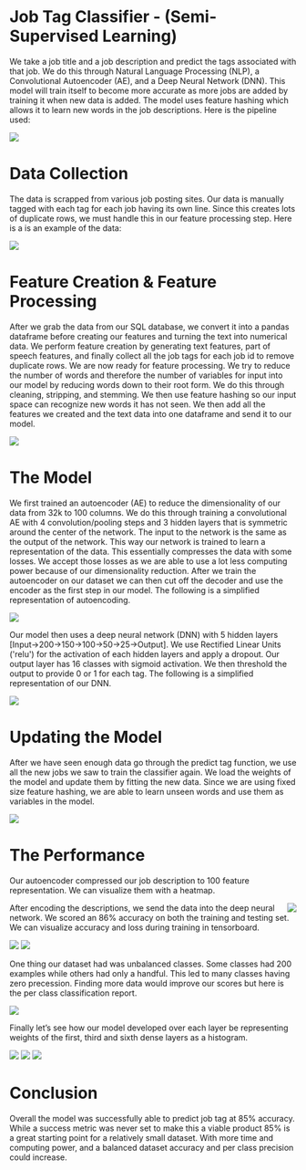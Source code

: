 # Job Tag Classifier - (Semi-Supervised Learning)

We take a job title and a job description and predict the tags associated with that job. We do this through Natural Language Processing (NLP), a Convolutional Autoencoder (AE), and a Deep Neural Network (DNN). This model will train itself to become more accurate as more jobs are added by training it when new data is added. The model uses feature hashing which allows it to learn new words in the job descriptions. Here is the pipeline used:

![](assets\jobtag\refs\pipeline.png)

# Data Collection

The data is scrapped from various job posting sites. Our data is manually tagged with each tag for each job having its own line. Since this creates lots of duplicate rows, we must handle this in our feature processing step. Here is a is an example of the data:

![](assets\jobtag\refs\data_example_2.png)

# Feature Creation & Feature Processing

After we grab the data from our SQL database, we convert it into a pandas dataframe before creating our features and turning the text into numerical data. We perform feature creation by generating text features, part of speech features, and finally collect all the job tags for each job id to remove duplicate rows. We are now ready for feature processing. We try to reduce the number of words and therefore the number of variables for input into our model by reducing words down to their root form. We do this through cleaning, stripping, and stemming. We then use feature hashing so our input space can recognize new words it has not seen. We then add all the features we created and the text data into one dataframe and send it to our model.

![](assets\jobtag\refs\feature_creation_and_feature_processing.png)

# The Model

We first trained an autoencoder (AE) to reduce the dimensionality of our data from 32k to 100 columns. We do this through training a convolutional AE with 4 convolution/pooling steps and 3 hidden layers that is symmetric around the center of the network. The input to the network is the same as the output of the network. This way our network is trained to learn a representation of the data. This essentially compresses the data with some losses. We accept those losses as we are able to use a lot less computing power because of our dimensionality reduction. After we train the autoencoder on our dataset we can then cut off the decoder and use the encoder as the first step in our model. The following is a simplified representation of autoencoding.

![](assets\jobtag\refs\autoencoder_example.png)

Our model then uses a deep neural network (DNN) with 5 hidden layers [Input->200->150->100->50->25->Output]. We use Rectified Linear Units ('relu') for the activation of each hidden layers and apply a dropout. Our output layer has 16 classes with sigmoid activation. We then threshold the output to provide 0 or 1 for each tag. The following is a simplified representation of our DNN.

![](assets\jobtag\refs\classifier_model.png)

# Updating the Model

After we have seen enough data go through the predict tag function, we use all the new jobs we saw to train the classifier again. We load the weights of the model and update them by fitting the new data. Since we are using fixed size feature hashing, we are able to learn unseen words and use them as variables in the model.

![](assets\jobtag\refs\new_data_pipeline.png)

# The Performance

<p>
    Our autoencoder compressed our job description to 100 feature representation. We can visualize them with a heatmap.    
    <aside>
        <img style="float: right;" src="assets\jobtag\refs\autoencoding_heatmap.png">
    </aside>
</p>

 After encoding the descriptions, we send the data into the deep neural network. We scored an 86% accuracy on both the training and testing set. We can visualize accuracy and loss during training in tensorboard.

![](assets\jobtag\refs\classifier_tensorboard_acc.png)
![](assets\jobtag\refs\classifier_tensorboard_loss.png)

One thing our dataset had was unbalanced classes. Some classes had 200 examples while others had only a handful. This led to many classes having zero precession. Finding more data would improve our scores but here is the per class classification report.

![](assets\jobtag\refs\class_scores.png)

Finally let’s see how our model developed over each layer be representing weights of the first, third and sixth dense layers as a histogram.

![](assets\jobtag\refs\tensor_dense_1.png)
![](assets\jobtag\refs\tensor_dense_3.png)
![](assets\jobtag\refs\tensor_dense_6.png)

# Conclusion

Overall the model was successfully able to predict job tag at 85% accuracy. While a success metric was never set to make this a viable product 85% is a great starting point for a relatively small dataset. With more time and computing power, and a balanced dataset accuracy and per class precision could increase.
